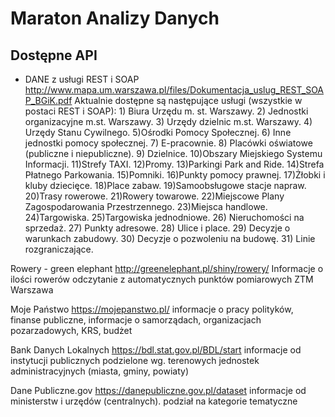 # Maraton Analizy Danych

## Dostępne API

* DANE z usługi REST i SOAP http://www.mapa.um.warszawa.pl/files/Dokumentacja_uslug_REST_SOAP_BGiK.pdf
        Aktualnie dostępne są następujące usługi (wszystkie w postaci REST i SOAP): 
        1) Biura Urzędu m. st. Warszawy.
        2) Jednostki organizacyjne m.st. Warszawy.
        3) Urzędy dzielnic m.st. Warszawy.
        4) Urzędy Stanu Cywilnego.
        5)Ośrodki Pomocy Społecznej.
        6) Inne jednostki pomocy społecznej.
        7) E-pracownie.
        8) Placówki oświatowe (publiczne i niepubliczne).
        9) Dzielnice.
        10)Obszary Miejskiego Systemu Informacji.
        11)Strefy TAXI.
        12)Promy.
        13)Parkingi Park and Ride.
        14)Strefa Płatnego Parkowania.
        15)Pomniki.
        16)Punkty pomocy prawnej.
        17)Żłobki i kluby dziecięce.
        18)Place zabaw.
        19)Samoobsługowe stacje napraw.
        20)Trasy rowerowe.
        21)Rowery towarowe.
        22)Miejscowe Plany Zagospodarowania Przestrzennego.
        23)Miejsca handlowe.
        24)Targowiska.
        25)Targowiska jednodniowe.
        26) Nieruchomości na sprzedaż.
        27) Punkty adresowe.
        28) Ulice i place.
        29) Decyzje o warunkach zabudowy.
        30) Decyzje o pozwoleniu na budowę.
        31) Linie rozgraniczające.

Rowery - green elephant http://greenelephant.pl/shiny/rowery/
Informacje o ilości rowerów odczytanie z automatycznych punktów pomiarowych ZTM Warszawa

Moje Państwo https://mojepanstwo.pl/
 informacje o pracy polityków, finanse publiczne, informacje o samorządach, organizacjach pozarzadowych, KRS, budżet

Bank Danych Lokalnych https://bdl.stat.gov.pl/BDL/start
 informacje od instytucji publicznych podzielone wg. terenowych jednostek administracyjnych (miasta, gminy, powiaty)

Dane Publiczne.gov https://danepubliczne.gov.pl/dataset
 informacje od ministerstw i urzędów (centralnych). podział na kategorie tematyczne

